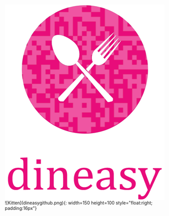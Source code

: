 <img src="dineasygithub.png" align="center" alt="CH Logo" height="615" width="540">
![Kitten](dineasygithub.png){: width=150 height=100 style="float:right; padding:16px"}
